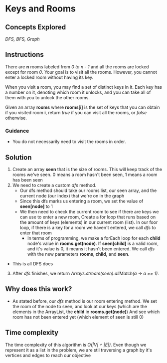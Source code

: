 # Keys and Rooms

## Concepts Explored
_DFS, BFS, Graph_

## Instructions
There are **n** rooms labeled from _0 to n - 1_ and all the rooms are locked except for room _0_. Your goal is to visit all the rooms. However, you cannot enter a locked room without having its key.

When you visit a room, you may find a set of distinct keys in it. Each key has a number on it, denoting which room it unlocks, and you can take all of them with you to unlock the other rooms.

Given an array **rooms** where **rooms[i]** is the set of keys that you can obtain if you visited room **i**, return _true_ if you can visit all the rooms, or _false_ otherwise.

### Guidance
- You do not necessarily need to visit the rooms in order.

## Solution
1. Create an array **seen** that is the size of rooms. This will keep track of the rooms we've seen. 0 means a room hasn't been seen, 1 means a room has been seen
2. We need to create a custom _dfs_ method.
   * Our dfs method should take our rooms list, our seen array, and the current node (our index) that we're on in the graph
   * Since this dfs marks us entering a room, we set the value of **seen[node]** to 1
   * We then need to check the current room to see if there are keys we can use to enter a new room, Create a for loop that runs based on the amount of keys (elements) in our current room (list). In our foor loop, if there is a key for a room we haven't entered, we call _dfs_ to enter that room
     * In terms of programming, we make a forEach loop for each **child** node's value in **rooms.get(node)**. If **seen[child]** is a valid room, and it's value is 0, it means it hasn't been entered. We call _dfs_ with the new parameters **rooms**, **child,** and **seen.**
  * This is all DFS does
3. After _dfs_ finishes, we return _Arrays.stream(seen).allMatch(a -> a == 1)_.

## Why does this work?
- As stated before, our _dfs_ method is our room entering method. We set the room of the node to seen, and look at our keys (which are the elements in the ArrayList, the **child** in **rooms.get(node)**) And see which room has not been entered yet (which element of seen is still 0)


## Time complexity
The time complexity of this algorithm is _O(|V| + |E|)_. Even though we represent it as a list in the problem, we are stil traversing a graph by it's vertices and edges to reach our objective
